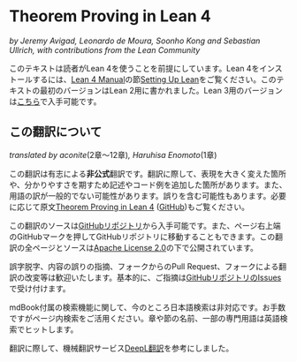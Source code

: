 # Theorem Proving in Lean 4

*by Jeremy Avigad, Leonardo de Moura, Soonho Kong and Sebastian Ullrich, with contributions from the Lean Community*

このテキストは読者がLean 4を使うことを前提にしています。Lean 4をインストールするには、[Lean 4 Manual](https://leanprover.github.io/lean4/doc/)の節[Setting
Up Lean](https://leanprover.github.io/lean4/doc/setup.html)をご覧ください。このテキストの最初のバージョンはLean 2用に書かれました。Lean 3用のバージョンは[こちら](https://leanprover.github.io/theorem_proving_in_lean/)で入手可能です。

## この翻訳について

*translated by aconite*(2章～12章)*, Haruhisa Enomoto*(1章)

この翻訳は有志による**非公式**翻訳です。翻訳に際して、表現を大きく変えた箇所や、分かりやすさを期すため記述やコード例を追加した箇所があります。また、用語の訳が一般的でない可能性があります。誤りを含む可能性もあります。必要に応じて原文[Theorem Proving in Lean 4](https://leanprover.github.io/theorem_proving_in_lean4/) ([GitHub](https://github.com/leanprover/theorem_proving_in_lean4))もご覧ください。

この翻訳のソースは[GitHubリポジトリ](https://github.com/aconite-ac/theorem_proving_in_lean4)から入手可能です。また、ページ右上端のGitHubマークを押してGitHubリポジトリに移動することもできます。この翻訳の全ページとソースは[Apache License 2.0](LICENSE)の下で公開されています。

誤字脱字、内容の誤りの指摘、フォークからのPull Request、フォークによる翻訳の改変等は歓迎いたします。基本的に、ご指摘は[GitHubリポジトリのIssues](https://github.com/aconite-ac/theorem_proving_in_lean4/issues)で受け付けます。

mdBook付属の検索機能に関して、今のところ日本語検索は非対応です。お手数ですがページ内検索をご活用ください。章や節の名前、一部の専門用語は英語検索でヒットします。

翻訳に際して、機械翻訳サービス[DeepL翻訳](https://www.deepl.com/ja/translator)を参考にしました。
